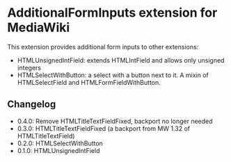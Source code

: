 AdditionalFormInputs extension for MediaWiki
============================================

This extension provides additional form inputs to other extensions:

- HTMLUnsignedIntField: extends HTMLIntField and allows only unsigned integers
- HTMLSelectWithButton: a select with a button next to it. A mixin of HTMLSelectField and HTMLFormFieldWithButton.

## Changelog
- 0.4.0: Remove HTMLTitleTextFieldFixed, backport no longer needed
- 0.3.0: HTMLTitleTextFieldFixed (a backport from MW 1.32 of HTMLTitleTextField)
- 0.2.0: HTMLSelectWithButton
- 0.1.0: HTMLUnsignedIntField
